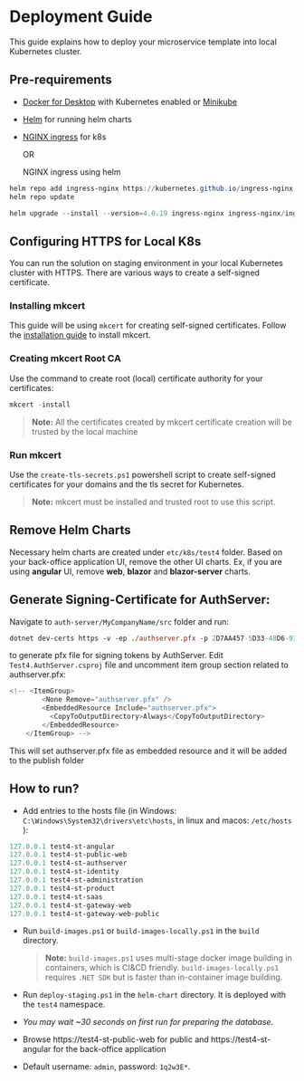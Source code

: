 # Deployment Guide

This guide explains how to deploy your microservice template into local Kubernetes cluster.

 ## Pre-requirements

* [Docker for Desktop](https://www.docker.com/products/docker-desktop/) with Kubernetes enabled or [Minikube](https://minikube.sigs.k8s.io/docs/start/)
* [Helm](https://helm.sh/docs/intro/install/) for running helm charts
* [NGINX ingress](https://kubernetes.github.io/ingress-nginx/deploy/) for k8s

    OR

    NGINX ingress using helm
```powershell
helm repo add ingress-nginx https://kubernetes.github.io/ingress-nginx
helm repo update

helm upgrade --install --version=4.0.19 ingress-nginx ingress-nginx/ingress-nginx
```
## Configuring HTTPS for Local K8s 

You can run the solution on staging environment in your local Kubernetes cluster with HTTPS. There are various ways to create a self-signed certificate. 

### Installing mkcert
This guide will be using `mkcert` for creating self-signed certificates. Follow the [installation guide](https://github.com/FiloSottile/mkcert#installation) to install mkcert.

### Creating mkcert Root CA
Use the command to create root (local) certificate authority for your certificates:
```powershell
mkcert -install
```

> **Note:** All the certificates created by mkcert certificate creation will be trusted by the local machine

### Run mkcert

Use the `create-tls-secrets.ps1` powershell script to create self-signed certificates for your domains and the tls secret for Kubernetes.

> **Note:** mkcert must be installed and trusted root to use this script.

## Remove Helm Charts

Necessary helm charts are created under `etc/k8s/test4` folder. Based on your back-office application UI, remove the other UI charts. Ex, if you are using **angular** UI, remove **web**, **blazor** and **blazor-server** charts.

## Generate Signing-Certificate for AuthServer:
Navigate to `auth-server/MyCompanyName/src` folder and run:
```ps
dotnet dev-certs https -v -ep ./authserver.pfx -p 2D7AA457-5D33-48D6-936F-C48E5EF468ED
``` 
to generate pfx file for signing tokens by AuthServer. Edit `Test4.AuthServer.csproj` file and uncomment item group section related to authserver.pfx:
```cs
<!-- <ItemGroup>
        <None Remove="authserver.pfx" />
        <EmbeddedResource Include="authserver.pfx">
          <CopyToOutputDirectory>Always</CopyToOutputDirectory>
        </EmbeddedResource>
    </ItemGroup> -->
```
This will set authserver.pfx file as embedded resource and it will be added to the publish folder

## How to run?

* Add entries to the hosts file (in Windows: `C:\Windows\System32\drivers\etc\hosts`, in linux and macos: `/etc/hosts` ):

````powershell
127.0.0.1 test4-st-angular
127.0.0.1 test4-st-public-web
127.0.0.1 test4-st-authserver
127.0.0.1 test4-st-identity
127.0.0.1 test4-st-administration
127.0.0.1 test4-st-product
127.0.0.1 test4-st-saas
127.0.0.1 test4-st-gateway-web
127.0.0.1 test4-st-gateway-web-public
````

* Run `build-images.ps1` or `build-images-locally.ps1` in the `build` directory.

  > **Note:** `build-images.ps1` uses multi-stage docker image building in containers, which is CI&CD friendly. `build-images-locally.ps1` requires `.NET SDK` but is faster than in-container image building.

* Run `deploy-staging.ps1` in the `helm-chart` directory. It is deployed with the `test4` namespace.

* *You may wait ~30 seconds on first run for preparing the database*.

* Browse https://test4-st-public-web for public and
   https://test4-st-angular for the back-office application
* Default username: `admin`, password: `1q2w3E*`.
